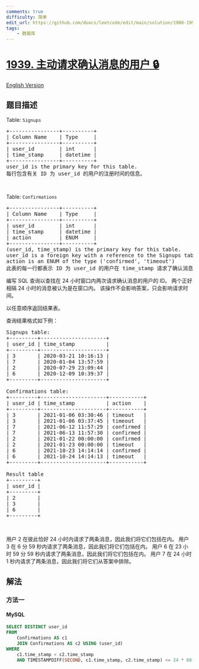 ```yaml
---
comments: true
difficulty: 简单
edit_url: https://github.com/doocs/leetcode/edit/main/solution/1900-1999/1939.Users%20That%20Actively%20Request%20Confirmation%20Messages/README.md
tags:
    - 数据库
---
```


<!-- problem:start -->

# [1939. 主动请求确认消息的用户 🔒](https://leetcode.cn/problems/users-that-actively-request-confirmation-messages)

[English Version](/solution/1900-1999/1939.Users%20That%20Actively%20Request%20Confirmation%20Messages/README_EN.md)

## 题目描述

<!-- description:start -->

<p>Table: <code>Signups</code></p>

<pre>+----------------+----------+
| Column Name    | Type     |
+----------------+----------+
| user_id        | int      |
| time_stamp     | datetime |
+----------------+----------+
user_id is the primary key for this table.
每行包含有关 ID 为 user_id 的用户的注册时间的信息。</pre>

<p>&nbsp;</p>

<p>Table: <code>Confirmations</code></p>

<pre>+----------------+----------+
| Column Name    | Type     |
+----------------+----------+
| user_id        | int      |
| time_stamp     | datetime |
| action         | ENUM     |
+----------------+----------+
(user_id, time_stamp) is the primary key for this table.
user_id is a foreign key with a reference to the Signups table.
action is an ENUM of the type ('confirmed', 'timeout')
此表的每一行都表示 ID 为 user_id 的用户在 time_stamp 请求了确认消息，并且该确认消息已被确认（'confirmed'）或已过期（'timeout'）。</pre>

<p>编写 SQL 查询以查找在 24 小时窗口内两次请求确认消息的用户的 ID。 两个正好相隔 24 小时的消息被认为是在窗口内。 该操作不会影响答案，只会影响请求时间。</p>

<p>以任意顺序返回结果表。</p>

<p>查询结果格式如下例：</p>

<pre>Signups table:
+---------+---------------------+
| user_id | time_stamp          |
+---------+---------------------+
| 3       | 2020-03-21 10:16:13 |
| 7       | 2020-01-04 13:57:59 |
| 2       | 2020-07-29 23:09:44 |
| 6       | 2020-12-09 10:39:37 |
+---------+---------------------+

Confirmations table:
+---------+---------------------+-----------+
| user_id | time_stamp          | action    |
+---------+---------------------+-----------+
| 3       | 2021-01-06 03:30:46 | timeout   |
| 3       | 2021-01-06 03:37:45 | timeout   |
| 7       | 2021-06-12 11:57:29 | confirmed |
| 7       | 2021-06-13 11:57:30 | confirmed |
| 2       | 2021-01-22 00:00:00 | confirmed |
| 2       | 2021-01-23 00:00:00 | timeout   |
| 6       | 2021-10-23 14:14:14 | confirmed |
| 6       | 2021-10-24 14:14:13 | timeout   |
+---------+---------------------+-----------+

Result table
+---------+
| user_id |
+---------+
| 2       |
| 3       |
| 6       |
+---------+
</pre>

<p>&nbsp;</p>

<p>用户 2 在彼此恰好 24 小时内请求了两条消息，因此我们将它们包括在内。 用户 3 在 6 分 59 秒内请求了两条消息，因此我们将它们包括在内。 用户 6 在 23 小时 59 分 59 秒内请求了两条消息，因此我们将它们包括在内。 用户 7 在 24 小时 1 秒内请求了两条消息，因此我们将它们从答案中排除。</p>

<!-- description:end -->

## 解法

<!-- solution:start -->

### 方法一

<!-- tabs:start -->

#### MySQL

```sql
SELECT DISTINCT user_id
FROM
    Confirmations AS c1
    JOIN Confirmations AS c2 USING (user_id)
WHERE
    c1.time_stamp < c2.time_stamp
    AND TIMESTAMPDIFF(SECOND, c1.time_stamp, c2.time_stamp) <= 24 * 60 * 60;
```

<!-- tabs:end -->

<!-- solution:end -->

<!-- problem:end -->
